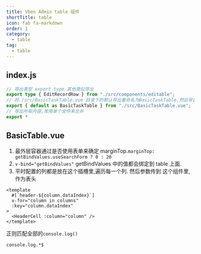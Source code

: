 ```yaml
---
title: Vben Admin table 组件
shortTitle: table
icon: fab fa-markdown
order: 1
category:
  - table
tag:
  - table
---
```


## index.js

```ts
// 导出类型 export type 其他类似导出
export type { EditRecordRow } from "./src/components/editable";
// 将./src/BasicTaskTable.vue 目录下的默认导出重命名为BasicTaskTable,然后导出
export { default as BasicTaskTable } from "./src/BasicTaskTable.vue";
// 导出所有内容,常用单个文件来合并
export *
```

## BasicTable.vue

1. 最外层容器通过是否使用表单来确定 marginTop.`marginTop: getBindValues.useSearchForm ? 0 : 20`
2. `v-bind="getBindValues"` getBindValues 中的值都会绑定到 table 上面.
3. 平时配置的列都是放在这个插槽里,遍历每一个列. 然后参数传到 <HeaderCell> 这个组件里,作为表头

```vue
<template
  #[`header-${column.dataIndex}`]
  v-for="column in columns"
  :key="column.dataIndex"
>
  <HeaderCell :column="column" />
</template>
```

正则匹配全部的`console.log()`

```
console.log.*$
```
